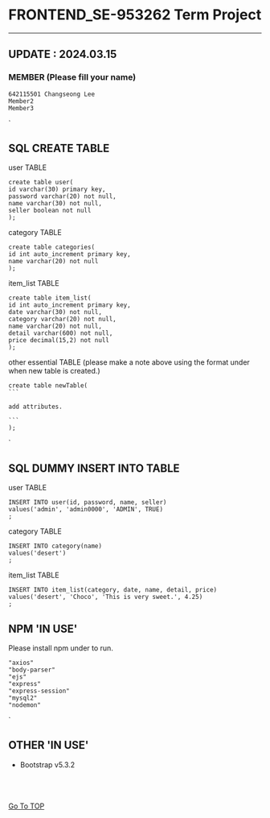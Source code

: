 FRONTEND_SE-953262 Term Project
=
---
## UPDATE : 2024.03.15

### MEMBER (Please fill your name)
    642115501 Changseong Lee
    Member2
    Member3


`
## SQL CREATE TABLE

user TABLE

    create table user(
    id varchar(30) primary key,
    password varchar(20) not null,
    name varchar(30) not null,
    seller boolean not null
    );

category TABLE

    create table categories(
    id int auto_increment primary key,
    name varchar(20) not null
    );

item_list TABLE

    create table item_list(
    id int auto_increment primary key,
    date varchar(30) not null,
    category varchar(20) not null,
    name varchar(20) not null,
    detail varchar(600) not null,
    price decimal(15,2) not null
    );

other essential TABLE (please make a note above using the format under when new table is created.)

    create table newTable(
    ```
    
    add attributes.

    ```
    );

`
## SQL DUMMY INSERT INTO TABLE

user TABLE

    INSERT INTO user(id, password, name, seller)
    values('admin', 'admin0000', 'ADMIN', TRUE)
    ;

category TABLE

    INSERT INTO category(name)
    values('desert')
    ;

item_list TABLE

    INSERT INTO item_list(category, date, name, detail, price)
    values('desert', 'Choco', 'This is very sweet.', 4.25)
    ;


## NPM 'IN USE'

Please install npm under to run.

    "axios"
    "body-parser"
    "ejs"
    "express"
    "express-session"
    "mysql2"
    "nodemon"

`

## OTHER 'IN USE'

 - Bootstrap v5.3.2


\
\
\
[Go To TOP](#TOP)
